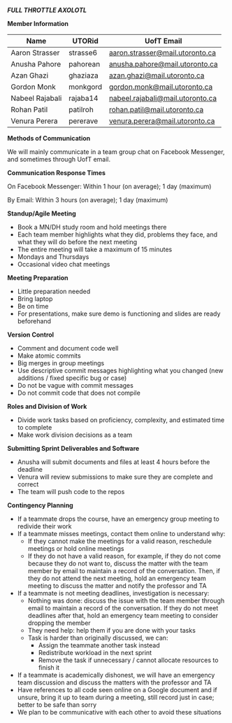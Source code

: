 _**FULL THROTTLE AXOLOTL**_

**Member Information** 

Name | UTORid | UofT Email
---- | ------ | ----------
Aaron Strasser | strasse6 | aaron.strasser@mail.utoronto.ca
Anusha Pahore | pahorean | anusha.pahore@mail.utoronto.ca
Azan Ghazi | ghaziaza | azan.ghazi@mail.utoronto.ca
Gordon Monk | monkgord | gordon.monk@mail.utoronto.ca
Nabeel Rajabali | rajaba14 | nabeel.rajabali@mail.utoronto.ca
Rohan Patil | patilroh | rohan.patil@mail.utoronto.ca
Venura Perera | pererave | venura.perera@mail.utoronto.ca

**Methods of Communication**

We will mainly communicate in a team group chat on Facebook Messenger, and sometimes through UofT email.

**Communication Response Times**

On Facebook Messenger: Within 1 hour (on average); 1 day (maximum)

By Email: Within 3 hours (on average); 1 day (maximum)

**Standup/Agile Meeting**

- Book a MN/DH study room and hold meetings there
- Each team member highlights what they did, problems they face, and what they will do before the next meeting
- The entire meeting will take a maximum of 15 minutes
- Mondays and Thursdays
- Occasional video chat meetings

**Meeting Preparation**

- Little preparation needed
- Bring laptop 
- Be on time
- For presentations, make sure demo is functioning and slides are ready beforehand

**Version Control**

- Comment and document code well 
- Make atomic commits
- Big merges in group meetings
- Use descriptive commit messages highlighting what you changed (new additions / fixed specific bug or case)
- Do not be vague with commit messages
- Do not commit code that does not compile 

**Roles and Division of Work**

- Divide work tasks based on proficiency, complexity, and estimated time to complete
- Make work division decisions as a team

**Submitting Sprint Deliverables and Software**

- Anusha will submit documents and files at least 4 hours before the deadline
- Venura will review submissions to make sure they are complete and correct
- The team will push code to the repos

**Contingency Planning**

- If a teammate drops the course, have an emergency group meeting to redivide their work
- If a teammate misses meetings, contact them online to understand why:
  - If they cannot make the meetings for a valid reason, reschedule meetings or hold online meetings
  - If they do not have a valid reason, for example, if they do not come because they do not want to, discuss the matter with the team member by email to maintain a record of the conversation. Then, if they do not attend the next meeting, hold an emergency team meeting to discuss the matter and notify the professor and TA
- If a teammate is not meeting deadlines, investigation is necessary:
  - Nothing was done: discuss the issue with the team member through email to maintain a record of the conversation. If they do not meet deadlines after that, hold an emergency team meeting to consider dropping the member
  - They need help: help them if you are done with your tasks
  - Task is harder than originally discussed, we can:
    - Assign the teammate another task instead
    - Redistribute workload in the next sprint
    - Remove the task if unnecessary / cannot allocate resources to finish it
- If a teammate is academically dishonest, we will have an emergency team discussion and discuss the matters with the professor and TA
- Have references to all code seen online on a Google document and if unsure, bring it up to team during a meeting, still record just in case; better to be safe than sorry
- We plan to be communicative with each other to avoid these situations
